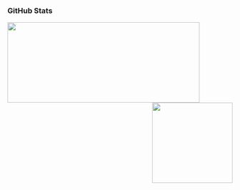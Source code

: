 ### GitHub Stats

<a><img align="left"  height="180em" width="430em" src="https://github-readme-stats.vercel.app/api?username=NithinGopakumar&show_icons=true&hide_border=true&layout=compact" /></a>
<a><img align="right" height="180em" src="https://github-readme-stats.vercel.app/api/top-langs/?username=NithinGopakumar&show_icons=true&hide_border=true&layout=compact&langs_count=8"/></a>
